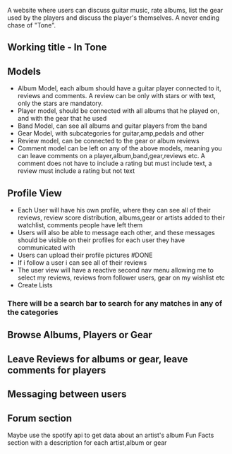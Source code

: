 

A website where users can discuss guitar music, rate albums, list the gear used by the players and discuss the player's themselves. A never ending chase of "Tone".

## Working title - In Tone

## Models
- Album Model, each album should have a guitar player connected to it, reviews and comments. A review can be only with stars or with text, only the stars are mandatory.
- Player model, should be connected with all albums that he played on, and with the gear that he used
- Band Model, can see all albums and guitar players from the band
- Gear Model, with subcategories for guitar,amp,pedals and other
- Review model, can be connected to the gear or album reviews
- Comment model can be left on any of the above models, meaning you can leave comments on a player,album,band,gear,reviews etc. A comment does not have to include a rating but must include text, a review must include a rating but not text
## Profile View
- Each User will have his own profile, where they can see all of their reviews, review score distribution, albums,gear or artists added to their watchlist, comments people have left them
- Users will also be able to message each other, and these messages should be visible on their profiles for each user they have communicated with
- Users can upload their profile pictures #DONE 
- If i follow a user i can see all of their reviews
- The user view will have a reactive second nav menu allowing me to select my reviews, reviews from follower users, gear on my wishlist etc
- Create Lists

### There will be a search bar to search for any matches in any of the categories
## Browse Albums, Players or Gear
## Leave Reviews for albums or gear, leave comments for players
## Messaging between users
## Forum section
Maybe use the spotify api to get data about an artist's album
Fun Facts section with a description for each artist,album or gear
